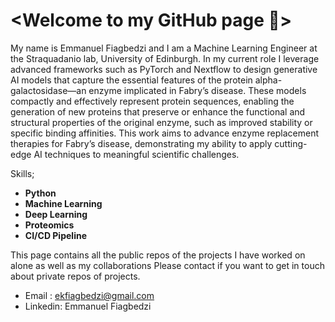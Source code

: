 # <Welcome to  my GitHub page 👋>

My name is Emmanuel Fiagbedzi and I am a Machine Learning Engineer at the Straquadanio lab, University of Edinburgh. In my current role I leverage advanced frameworks such as PyTorch and Nextflow to design generative AI models that capture the essential features of the protein alpha-galactosidase—an enzyme implicated in Fabry’s disease. These models compactly and effectively represent protein sequences, enabling the generation of new proteins that preserve or enhance the functional and structural properties of the original enzyme, such as improved stability or specific binding affinities. This work aims to advance enzyme replacement therapies for Fabry’s disease, demonstrating my ability to apply cutting-edge AI techniques to meaningful scientific challenges.


Skills;
* **Python**
* **Machine Learning**
* **Deep Learning**
* **Proteomics**
* **CI/CD Pipeline**

This page contains all the public repos of the projects I have worked on alone as well as my collaborations
Please contact if you want to get in touch about private repos of projects.

* Email : ekfiagbedzi@gmail.com
* Linkedin: Emmanuel Fiagbedzi
